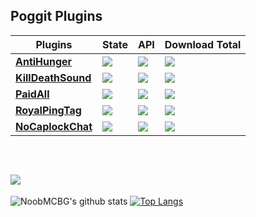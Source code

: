 ## Poggit Plugins

| **Plugins** | **State** | **API** | **Download Total** |
| --- | --- | --- | --- |
| **[**AntiHunger**](https://poggit.pmmp.io/p/AntiHunger/1.0.0)** | *<a href="https://poggit.pmmp.io/p/AntiHunger"><img src="https://poggit.pmmp.io/shield.state/AntiHunger"></a>* | **<a href="https://poggit.pmmp.io/p/KillDeathSound"><img src="https://poggit.pmmp.io/shield.api/AntiHunger"></a>** | **<a href="https://poggit.pmmp.io/p/AntiHunger"><img src="https://poggit.pmmp.io/shield.dl.total/AntiHunger"></a>**|
| **[**KillDeathSound**](https://poggit.pmmp.io/p/KillDeathSound/1.0.0)** | **<a href="https://poggit.pmmp.io/p/KillDeathSound"><img src="https://poggit.pmmp.io/shield.state/KillDeathSound"></a>** | **<a href="https://poggit.pmmp.io/p/KillDeathSound"><img src="https://poggit.pmmp.io/shield.api/KillDeathSound"></a>** | **<a href="https://poggit.pmmp.io/p/KillDeathSound"><img src="https://poggit.pmmp.io/shield.dl.total/KillDeathSound"></a>**|
| **[**PaidAll**](https://poggit.pmmp.io/p/PaidAll/1.0.0)** | **<a href="https://poggit.pmmp.io/p/PaidAll"><img src="https://poggit.pmmp.io/shield.state/PaidAll"></a>** | **<a href="https://poggit.pmmp.io/p/PaidAll"><img src="https://poggit.pmmp.io/shield.api/PaidAll"></a>** | **<a href="https://poggit.pmmp.io/p/PaidAll"><img src="https://poggit.pmmp.io/shield.dl.total/PaidAll"></a>** |
| **[**RoyalPingTag**](https://poggit.pmmp.io/p/RoyalPingTag/1.0.0)** | **<a href="https://poggit.pmmp.io/p/RoyalPingTag"><img src="https://poggit.pmmp.io/shield.state/RoyalPingTag"></a>** | **<a href="https://poggit.pmmp.io/p/RoyalPingTag"><img src="https://poggit.pmmp.io/shield.api/RoyalPingTag"></a>** | **<a href="https://poggit.pmmp.io/p/RoyalPingTag"><img src="https://poggit.pmmp.io/shield.dl.total/RoyalPingTag"></a>**|
| **[**NoCaplockChat**](https://poggit.pmmp.io/p/NoCaplockChat/1.0.0)** | **<a href="https://poggit.pmmp.io/p/NoCaplockChat"><img src="https://poggit.pmmp.io/shield.state/NoCaplockChat"></a>** | **<a href="https://poggit.pmmp.io/p/NoCaplockChat"><img src="https://poggit.pmmp.io/shield.api/NoCaplockChat"></a>** | **<a href="https://poggit.pmmp.io/p/NoCaplockChat"><img src="https://poggit.pmmp.io/shield.dl.total/NoCaplockChat"></a>**|

<br>

![](https://komarev.com/ghpvc/?username=NoobMCBG&color=green)
---
![NoobMCBG's github stats](https://github-readme-stats.vercel.app/api/?username=NoobMCBG&show_icons=true&hide_border=true&theme=algolia&count_private=true)
[![Top Langs](https://github-readme-stats.vercel.app/api/top-langs/?username=NoobMCBG&show_icons=true&hide_border=true&theme=algolia&count_private=true)](https://github.com/NoobMCBG)
<!--
